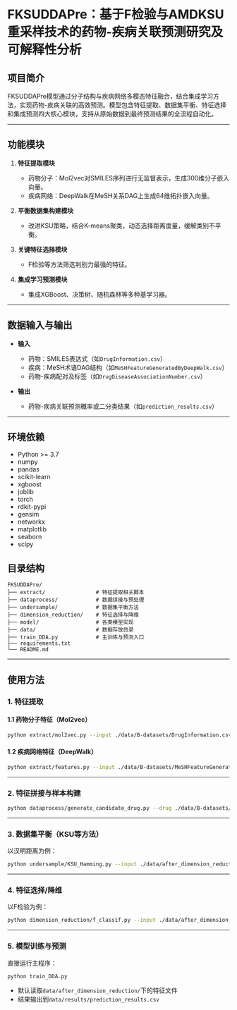 # FKSUDDAPre：基于F检验与AMDKSU重采样技术的药物-疾病关联预测研究及可解释性分析

## 项目简介
FKSUDDAPre模型通过分子结构与疾病网络多模态特征融合，结合集成学习方法，实现药物-疾病关联的高效预测。模型包含特征提取、数据集平衡、特征选择和集成预测四大核心模块，支持从原始数据到最终预测结果的全流程自动化。

---

## 功能模块
1. **特征提取模块**  
   - 药物分子：Mol2vec对SMILES序列进行无监督表示，生成300维分子嵌入向量。
   - 疾病网络：DeepWalk在MeSH关系DAG上生成64维拓扑嵌入向量。

2. **平衡数据集构建模块**  
   - 改进KSU策略，结合K-means聚类，动态选择距离度量，缓解类别不平衡。

3. **关键特征选择模块**  
   - F检验等方法筛选判别力最强的特征。

4. **集成学习预测模块**  
   - 集成XGBoost、决策树、随机森林等多种基学习器。

---

## 数据输入与输出
- **输入**  
  - 药物：SMILES表达式（如`DrugInformation.csv`）
  - 疾病：MeSH术语DAG结构（如`MeSHFeatureGeneratedByDeepWalk.csv`）
  - 药物-疾病配对及标签（如`DrugDiseaseAssociationNumber.csv`）

- **输出**  
  - 药物-疾病关联预测概率或二分类结果（如`prediction_results.csv`）

---

## 环境依赖
- Python >= 3.7
- numpy
- pandas
- scikit-learn
- xgboost
- joblib
- torch
- rdkit-pypi
- gensim
- networkx
- matplotlib
- seaborn
- scipy


## 目录结构
```
FKSUDDAPre/
├── extract/                # 特征提取相关脚本
├── dataprocess/            # 数据拼接与预处理
├── undersample/            # 数据集平衡方法
├── dimension_reduction/    # 特征选择与降维
├── model/                  # 各类模型实现
├── data/                   # 数据存放目录
├── train_DDA.py            # 主训练与预测入口
├── requirements.txt
└── README.md
```

---

## 使用方法

### 1. 特征提取
#### 1.1 药物分子特征（Mol2vec）
```bash
python extract/mol2vec.py --input ./data/B-datasets/DrugInformation.csv --output ./data/B-datasets/feature_extraction/Drug_mol2vec.csv
```

#### 1.2 疾病网络特征（DeepWalk）
```bash
python extract/features.py --input ./data/B-datasets/MeSHFeatureGeneratedByDeepWalk.csv --output ./data/B-datasets/feature_extraction/NEWDiseaseFeature.csv
```

---

### 2. 特征拼接与样本构建
```bash
python dataprocess/generate_candidate_drug.py --drug ./data/B-datasets/feature_extraction/Drug_mol2vec.csv --disease ./data/B-datasets/feature_extraction/NEWDiseaseFeature.csv --pairs ./data/B-datasets/DrugDiseaseAssociationNumber.csv --output ./data/after_dimension_reduction/merged_features.csv
```

---

### 3. 数据集平衡（KSU等方法）
以汉明距离为例：
```bash
python undersample/KSU_Hamming.py --input ./data/after_dimension_reduction/merged_features.csv --output ./data/after_dimension_reduction/KSU_Hamming_balanced.csv
```

---

### 4. 特征选择/降维
以F检验为例：
```bash
python dimension_reduction/f_classif.py --input ./data/after_dimension_reduction/KSU_Hamming_balanced.csv --output ./data/after_dimension_reduction/140/f_classif_KSU_Hamming140.csv
```

---
### 5. 模型训练与预测
直接运行主程序：
```bash
python train_DDA.py
```
- 默认读取`data/after_dimension_reduction/`下的特征文件
- 结果输出到`data/results/prediction_results.csv`

